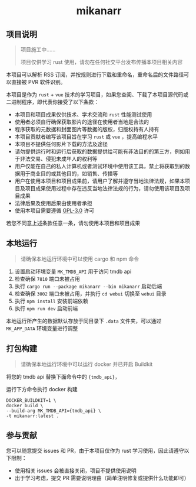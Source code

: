 <h1 align="center">mikanarr</h1>

## 项目说明

> 项目施工中……
> 
> 项目仅供学习 rust 使用，请勿在任何社交平台发布传播本项目相关内容

本项目可以解析 RSS 订阅，并按规则进行下载和重命名，重命名后的文件路径可以直接被 PVR 软件识别。

本项目是作为 `rust` + `vue` 技术的学习项目，如果您查阅、下载了本项目源代码或二进制程序，即代表你接受了以下条款：

- 本项目和项目成果仅供技术、学术交流和 `rust` 性能测试使用
- 使用者必须自行确保获取影片的途径在使用者当地是合法的
- 程序获取的元数据和封面图片等数据的版权，归版权持有人持有
- 本项目贡献者编写该项目旨在学习 `rust` 或 `vue` ，提高编程水平
- 本项目不提供任何影片下载的方法及途径
- 请勿提供运行时和运行后获取的数据提供给可能有非法目的的第三方，例如用于非法交易、侵犯未成年人的权利等
- 用户仅能在自己的私人计算机或者测试环境中使用该工具，禁止将获取到的数据用于商业目的或其他目的，如销售、传播等
- 用户在使用本项目和项目成果前，请用户了解并遵守当地法律法规，如果本项目及项目成果使用过程中存在违反当地法律法规的行为，请勿使用该项目及项目成果
- 法律后果及使用后果由使用者承担
- 使用本项目需要遵循 [GPL-3.0](https://github.com/vuhe/mikanarr/blob/main/LICENSE) 许可

若您不同意上述条款任意一条，请勿使用本项目和项目成果

## 本地运行

> 请确保本地运行环境中可以使用 cargo 和 npm 命令

1. 设置启动环境变量 `MK_TMDB_API` 用于访问 tmdb api
2. 检查确保 `7810` 端口未被占用
3. 执行 `cargo run --package mikanarr --bin mikanarr` 启动后端 
4. 检查确保 `3002` 端口未被占用，并执行 `cd webui` 切换至 `webui` 目录
5. 执行 `npm install` 安装前端依赖
6. 执行 `npm run dev` 启动前端

本地运行所产生的数据默认存放于同目录下 `.data` 文件夹，可以通过 `MK_APP_DATA` 环境变量进行调整

## 打包构建

> 请确保本地运行环境中可以运行 docker 并已开启 Buildkit

将您的 tmdb api 替换下面命令中的 `{tmdb_api}`，

运行下方命令执行 docker 构建

```shell
DOCKER_BUILDKIT=1 \
docker build \
--build-arg MK_TMDB_API={tmdb_api} \
-t mikanarr:latest .
```

## 参与贡献

您可以随意提交 issues 和 PR，由于本项目仅作为 rust 学习使用，因此请遵守以下限制：

- 使用相关 issues 会被直接关闭，项目不提供使用说明
- 出于学习考虑，提交 PR 需要说明理由（简单注明修复或提供什么功能即可）
